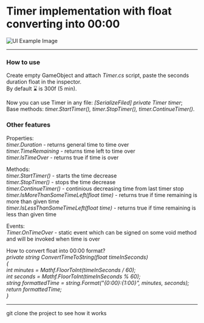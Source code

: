 # Timer implementation with float converting into 00:00

![UI Example Image](https://github.com/chugaister228/UnityTimer/blob/main/UiExample.png)

---

### How to use  
Create empty GameObject and attach *Timer.cs* script, paste the seconds duration float in the inspector.  
By default :hourglass: is 300f (5 min).
  
Now you can use Timer in any file: *[SerializeFiled] private Timer timer*;   
Base methods: *timer.StartTimer(), timer.StopTimer(), timer.ContinueTimer()*.

### Other features  
Properties:  
*timer.Duration* - returns general time to time over  
*timer.TimeRemaining* - returns time left to time over  
*timer.IsTimeOver* - returns true if time is over  

Methods:  
*timer.StartTimer()* - starts the time decrease  
*timer.StopTimer()* - stops the time decrease  
*timer.ContinueTimer()* - continious decreasing time from last timer stop  
*timer.IsMoreThanSomeTimeLeft(float time)* - returns true if time remaining is more than given time  
*timer.IsLessThanSomeTimeLeft(float time)* - returns true if time remaining is less than given time  

Events:  
*Timer.OnTimeOver* - static event which can be signed on some void method and will be invoked when time is over   

How to convert float into 00:00 format?  
*private string ConvertTimeToString(float timeInSeconds)*  
*{*  
    *int minutes = Mathf.FloorToInt(timeInSeconds / 60);*  
    *int seconds = Mathf.FloorToInt(timeInSeconds % 60);*  
    *string formattedTime = string.Format("{0:00}:{1:00}", minutes, seconds);*  
    *return formattedTime;*  
*}*  

---  

git clone the project to see how it works
